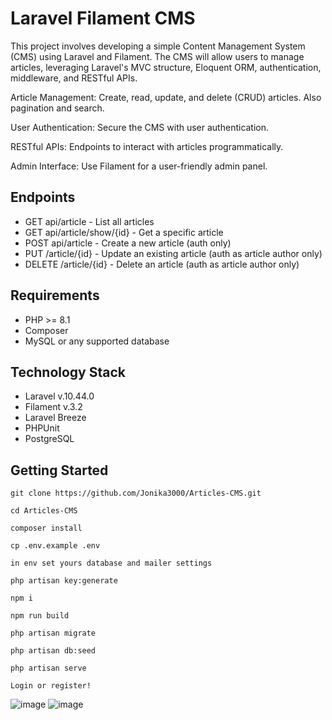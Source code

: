 # Laravel Filament CMS

This project involves developing a simple Content Management System (CMS) using Laravel and Filament. The CMS will allow users to manage articles, leveraging Laravel's MVC structure, Eloquent ORM, authentication, middleware, and RESTful APIs.

Article Management: Create, read, update, and delete (CRUD) articles. Also pagination and search.

User Authentication: Secure the CMS with user authentication.

RESTful APIs: Endpoints to interact with articles programmatically.

Admin Interface: Use Filament for a user-friendly admin panel.

## Endpoints

* GET api/article - List all articles
* GET api/article/show/{id} - Get a specific article
* POST api/article - Create a new article (auth only)
* PUT /article/{id} - Update an existing article (auth as article author only)
* DELETE /article/{id} - Delete an article (auth as article author only)

## Requirements

* PHP >= 8.1
* Composer
* MySQL or any supported database

## Technology Stack

* Laravel v.10.44.0
* Filament v.3.2
* Laravel Breeze
* PHPUnit
* PostgreSQL

## Getting Started

```
git clone https://github.com/Jonika3000/Articles-CMS.git
```
```
cd Articles-CMS
```
```
composer install
```
```
cp .env.example .env
```
```
in env set yours database and mailer settings
```
```
php artisan key:generate
```
```
npm i
```
```
npm run build
```
```
php artisan migrate
```
```
php artisan db:seed
```
```
php artisan serve
```
```
Login or register!
```

![image](https://github.com/user-attachments/assets/40ac8738-9742-4b77-86bd-25ca46c162b3)
![image](https://github.com/user-attachments/assets/56e63dc4-9239-457e-a1cb-a17b62d0edb8)

